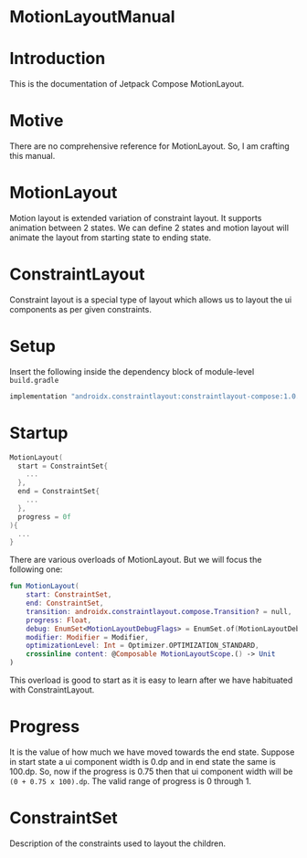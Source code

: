 # MotionLayoutManual

# Introduction
This is the documentation of Jetpack Compose MotionLayout.

# Motive

There are no comprehensive reference for MotionLayout. So, I am crafting this manual.

# MotionLayout
Motion layout is extended variation of constraint layout. It supports animation between 2 states. We can define 2 states and motion layout will animate the layout from starting state to ending state.

# ConstraintLayout

Constraint layout is a special type of layout which allows us to layout the ui components as per given constraints.

# Setup

Insert the following inside the dependency block of module-level `build.gradle`

```groovy
implementation "androidx.constraintlayout:constraintlayout-compose:1.0.1"
```

# Startup

```kotlin
MotionLayout(
  start = ConstraintSet{
    ...
  },
  end = ConstraintSet{
    ...
  },
  progress = 0f
){
  ...
}
```

There are various overloads of MotionLayout. But we will focus the following one:

```kotlin
fun MotionLayout(
    start: ConstraintSet,
    end: ConstraintSet,
    transition: androidx.constraintlayout.compose.Transition? = null,
    progress: Float,
    debug: EnumSet<MotionLayoutDebugFlags> = EnumSet.of(MotionLayoutDebugFlags.NONE),
    modifier: Modifier = Modifier,
    optimizationLevel: Int = Optimizer.OPTIMIZATION_STANDARD,
    crossinline content: @Composable MotionLayoutScope.() -> Unit
)
```

This overload is good to start as it is easy to learn after we have habituated with ConstraintLayout.

# Progress

It is the value of how much we have moved towards the end state. Suppose in start state a ui component width is 0.dp and in end state the same is 100.dp. So, now if the progress is 0.75 then that ui component width will be `(0 + 0.75 x 100).dp`. The valid range of progress is 0 through 1.

# ConstraintSet

Description of the constraints used to layout the children.
